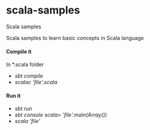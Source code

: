 # scala-samples
Scala samples

Scala samples to learn basic concepts in Scala language

#### Compile it

In *.scala folder

  * *sbt compile* 
  * *scalac 'file'.scala*

#### Run it

  * *sbt run* 
  * *sbt console*
    *scala> 'file'.main(Array())*
  * *scala 'file'*
